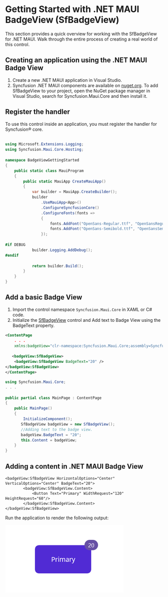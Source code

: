# Getting Started with .NET MAUI BadgeView (SfBadgeView)

This section provides a quick overview for working with the SfBadgeView for .NET MAUI. Walk through the entire process of creating a real world of this control.

## Creating an application using the .NET MAUI Badge View
 1. Create a new .NET MAUI application in Visual Studio.
 2. Syncfusion .NET MAUI components are available on [nuget.org](https://www.nuget.org/). To add SfBadgeView to your project, open the NuGet package manager in Visual Studio, search for Syncfusion.Maui.Core and then install it.

## Register the handler

To use this control inside an application, you must register the handler for Syncfusion® core.

```C#

using Microsoft.Extensions.Logging;
using Syncfusion.Maui.Core.Hosting;

namespace BadgeViewGettingStarted
{
    public static class MauiProgram
    {
        public static MauiApp CreateMauiApp()
        {
            var builder = MauiApp.CreateBuilder();
            builder
                .UseMauiApp<App>()
                .ConfigureSyncfusionCore()
                .ConfigureFonts(fonts =>
                {
                    fonts.AddFont("OpenSans-Regular.ttf", "OpenSansRegular");
                    fonts.AddFont("OpenSans-Semibold.ttf", "OpenSansSemibold");
                });

#if DEBUG
    		builder.Logging.AddDebug();
#endif

            return builder.Build();
        }
    }
}

```

## Add a basic Badge View
1. Import the control namespace `Syncfusion.Maui.Core` in XAML or C# code.
2. Initialize the [SfBadgeView](https://help.syncfusion.com/cr/maui/Syncfusion.Maui.Core.SfBadgeView.html) control and Add text to Badge View using the BadgeText property.

```xml
<ContentPage   
    . . .
    xmlns:badgeView="clr-namespace:Syncfusion.Maui.Core;assembly=Syncfusion.Maui.Core">

   <badgeView:SfBadgeView>        
    <badgeView:SfBadgeView BadgeText="20" />          
</badgeView:SfBadgeView>
</ContentPage>
```



```C#
using Syncfusion.Maui.Core;
. . .

public partial class MainPage : ContentPage
{
    public MainPage()
    {
        InitializeComponent();
       SfBadgeView badgeView = new SfBadgeView();
       //Adding text to the badge view.
       badgeView.BadgeText = "20";
       this.Content = badgeView;
    }
}
```

## Adding a content in .NET MAUI Badge View

```
<badgeView:SfBadgeView HorizontalOptions="Center" VerticalOptions="Center" BadgeText="20">
        <badgeView:SfBadgeView.Content>
            <Button Text="Primary" WidthRequest="120"  HeightRequest="60"/>
        </badgeView:SfBadgeView.Content>
</badgeView:SfBadgeView>

```

Run the application to render the following output:

![Getting started with .NET MAUI Badge View](maui_badge_view_getting_started.png)
